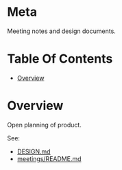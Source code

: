 # Meta
Meeting notes and design documents.

# Table Of Contents
- [Overview](#overview)

# Overview
Open planning of product.

See:

- [DESIGN.md](DESIGN.md)
- [meetings/README.md](meetings/README.md)
